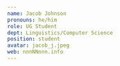 ```yaml
---
name: Jacob Johnson
pronouns: he/him
role: UG Student
dept: Linguistics/Computer Science
position: student
avatar: jacob_j.jpeg
web: nnnNNnnn.info
---
```


